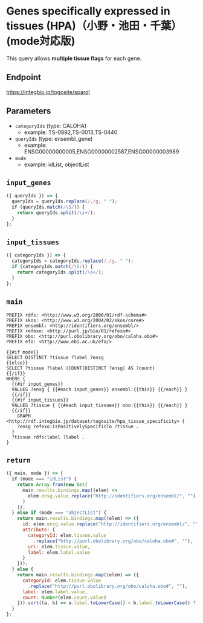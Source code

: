 # Genes specifically expressed in tissues (HPA)（小野・池田・千葉）(mode対応版)
This query allows **multiple tissue flags** for each gene.

## Endpoint

https://integbio.jp/togosite/sparql

## Parameters
* `categoryIds` (type: CALOHA)
  * example: TS-0892,TS-0013,TS-0440
* `queryIds` (type: ensembl_gene)
  * example: ENSG00000000005,ENSG00000002587,ENSG00000003989
* `mode`
  * example: idList, objectList

## `input_genes`
```javascript
({ queryIds }) => {
  queryIds = queryIds.replace(/,/g, " ");
  if (queryIds.match(/\S/)) {
    return queryIds.split(/\s+/);
  }
};
```

## `input_tissues`
```javascript
({ categoryIds }) => {
  categoryIds = categoryIds.replace(/,/g, " ");
  if (categoryIds.match(/\S/)) {
    return categoryIds.split(/\s+/);
  }
};
```

## `main`

```sparql
PREFIX rdfs: <http://www.w3.org/2000/01/rdf-schema#>
PREFIX skos: <http://www.w3.org/2004/02/skos/core#>
PREFIX ensembl: <http://identifiers.org/ensembl/>
PREFIX refexo: <http://purl.jp/bio/01/refexo#>
PREFIX obo: <http://purl.obolibrary.org/obo/caloha.obo#>
PREFIX efo: <http://www.ebi.ac.uk/efo/>

{{#if mode}}
SELECT DISTINCT ?tissue ?label ?ensg
{{else}}
SELECT ?tissue ?label (COUNT(DISTINCT ?ensg) AS ?count)
{{/if}}
WHERE {
  {{#if input_genes}}
  VALUES ?ensg { {{#each input_genes}} ensembl:{{this}} {{/each}} }
  {{/if}}
  {{#if input_tissues}}
  VALUES ?tissue { {{#each input_tissues}} obo:{{this}} {{/each}} }
  {{/if}}
    GRAPH <http://rdf.integbio.jp/dataset/togosite/hpa_tissue_specificity> {
    ?ensg refexo:isPositivelySpecificTo ?tissue .
  }
  ?tissue rdfs:label ?label .
}
```

## `return`

```javascript
({ main, mode }) => {
  if (mode === "idList") {
    return Array.from(new Set(
      main.results.bindings.map((elem) =>
        elem.ensg.value.replace("http://identifiers.org/ensembl/", "")
      )
    ));
  } else if (mode === "objectList") {
    return main.results.bindings.map((elem) => ({
      id: elem.ensg.value.replace("http://identifiers.org/ensembl/", ""),
      attribute: {
        categoryId: elem.tissue.value
          .replace("http://purl.obolibrary.org/obo/caloha.obo#", ""),
        uri: elem.tissue.value,
        label: elem.label.value
      }
    }));
  } else {
    return main.results.bindings.map((elem) => ({
      categoryId: elem.tissue.value
        .replace("http://purl.obolibrary.org/obo/caloha.obo#", ""),
      label: elem.label.value,
      count: Number(elem.count.value)
    })).sort((a, b) => a.label.toLowerCase() < b.label.toLowerCase() ? -1 : 1);
  }
};
```